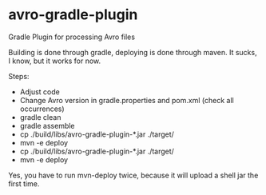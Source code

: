 avro-gradle-plugin
==================

Gradle Plugin for processing Avro files

Building is done through gradle, deploying is done through maven. It sucks, I know, but it works for now.

Steps:

 * Adjust code
 * Change Avro version in gradle.properties and pom.xml (check all occurrences)
 * gradle clean
 * gradle assemble
 * cp ./build/libs/avro-gradle-plugin-*.jar ./target/
 * mvn -e deploy
 * cp ./build/libs/avro-gradle-plugin-*.jar ./target/
 * mvn -e deploy

Yes, you have to run mvn-deploy twice, because it will upload a shell jar the first time.
